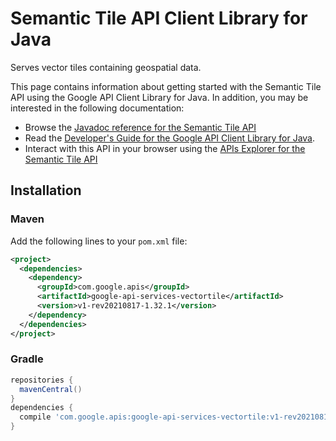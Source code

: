 # Semantic Tile API Client Library for Java

Serves vector tiles containing geospatial data. 

This page contains information about getting started with the Semantic Tile API
using the Google API Client Library for Java. In addition, you may be interested
in the following documentation:

* Browse the [Javadoc reference for the Semantic Tile API][javadoc]
* Read the [Developer's Guide for the Google API Client Library for Java][google-api-client].
* Interact with this API in your browser using the [APIs Explorer for the Semantic Tile API][api-explorer]

## Installation

### Maven

Add the following lines to your `pom.xml` file:

```xml
<project>
  <dependencies>
    <dependency>
      <groupId>com.google.apis</groupId>
      <artifactId>google-api-services-vectortile</artifactId>
      <version>v1-rev20210817-1.32.1</version>
    </dependency>
  </dependencies>
</project>
```

### Gradle

```gradle
repositories {
  mavenCentral()
}
dependencies {
  compile 'com.google.apis:google-api-services-vectortile:v1-rev20210817-1.32.1'
}
```

[javadoc]: https://googleapis.dev/java/google-api-services-vectortile/latest/index.html
[google-api-client]: https://github.com/googleapis/google-api-java-client/
[api-explorer]: https://developers.google.com/apis-explorer/#p/vectortile/v1/
